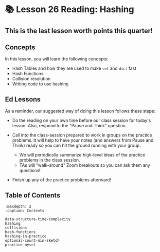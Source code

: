 # 📚 Lesson 26 Reading: Hashing

##  This is the last lesson worth points this quarter!  

##  Concepts  

In this lesson, you will learn the following concepts:  
-  Hash Tables and how they are used to make     `set`     and     `dict`     fast  
-  Hash Functions  
-  Collision resolution  
-  Writing code to use hashing  

##  Ed Lessons  

As a reminder, our suggested way of doing this lesson follows these steps:  
-  Do the reading on your own time before our class session for today's lesson. Also, respond to the "Pause and Think" question.  
-  Call into the class-session prepared to work in groups on the practice problems. It will help to have your notes (and answers from Pause and Think) ready so you can hit the ground running with your group.  
    -  We will periodically summarize high-level ideas of the practice problems in the class session.  
    -  TAs will "walk-around" Zoom breakouts so you can ask them any questions!  

-  Finish up any of the practice problems afterward!  



## Table of Contents

```{toctree}
:maxdepth: 2
:caption: Contents

data-structure-time-complexity
hashing
collisions
hash-functions
hashing-in-practice
optional-count-min-sketch
practice-myset
```